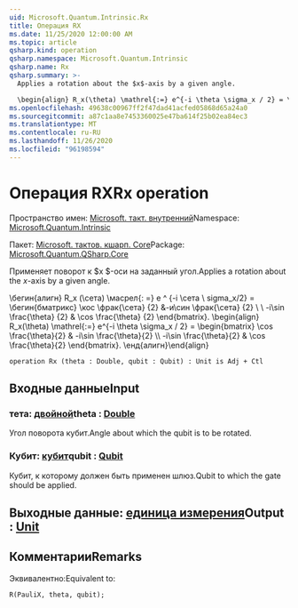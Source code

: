 ```yaml
---
uid: Microsoft.Quantum.Intrinsic.Rx
title: Операция RX
ms.date: 11/25/2020 12:00:00 AM
ms.topic: article
qsharp.kind: operation
qsharp.namespace: Microsoft.Quantum.Intrinsic
qsharp.name: Rx
qsharp.summary: >-
  Applies a rotation about the $x$-axis by a given angle.

  \begin{align} R_x(\theta) \mathrel{:=} e^{-i \theta \sigma_x / 2} = \begin{bmatrix} \cos \frac{\theta}{2} & -i\sin \frac{\theta}{2}  \\\\ -i\sin \frac{\theta}{2} & \cos \frac{\theta}{2} \end{bmatrix}. \end{align}
ms.openlocfilehash: 49638c00967ff2f47dad41acfed05868d65a24a0
ms.sourcegitcommit: a87c1aa8e7453360025e47ba614f25b02ea84ec3
ms.translationtype: MT
ms.contentlocale: ru-RU
ms.lasthandoff: 11/26/2020
ms.locfileid: "96198594"
---
```

# <a name="rx-operation"></a><span data-ttu-id="457a6-102">Операция RX</span><span class="sxs-lookup"><span data-stu-id="457a6-102">Rx operation</span></span>

<span data-ttu-id="457a6-103">Пространство имен: [Microsoft. такт. внутренний](xref:Microsoft.Quantum.Intrinsic)</span><span class="sxs-lookup"><span data-stu-id="457a6-103">Namespace: [Microsoft.Quantum.Intrinsic](xref:Microsoft.Quantum.Intrinsic)</span></span>

<span data-ttu-id="457a6-104">Пакет: [Microsoft. тактов. кшарп. Core](https://nuget.org/packages/Microsoft.Quantum.QSharp.Core)</span><span class="sxs-lookup"><span data-stu-id="457a6-104">Package: [Microsoft.Quantum.QSharp.Core](https://nuget.org/packages/Microsoft.Quantum.QSharp.Core)</span></span>


<span data-ttu-id="457a6-105">Применяет поворот к $x $-оси на заданный угол.</span><span class="sxs-lookup"><span data-stu-id="457a6-105">Applies a rotation about the $x$-axis by a given angle.</span></span>

<span data-ttu-id="457a6-106">\бегин{алигн} R_x (\сета) \масрел{: =} e ^ {-i \сета \ sigma_x/2} = \бегин{бматрикс} \кос \фрак{\сета} {2} &-и\син \фрак{\сета} {2} \\ \\ -i\sin \frac{\theta} {2} & \cos \frac{\theta} {2} \end{bmatrix}.  </span><span class="sxs-lookup"><span data-stu-id="457a6-106">\begin{align} R_x(\theta) \mathrel{:=} e^{-i \theta \sigma_x / 2} = \begin{bmatrix} \cos \frac{\theta}{2} & -i\sin \frac{\theta}{2}  \\\\ -i\sin \frac{\theta}{2} & \cos \frac{\theta}{2} \end{bmatrix}.</span></span>
<span data-ttu-id="457a6-107">\енд{алигн}</span><span class="sxs-lookup"><span data-stu-id="457a6-107">\end{align}</span></span>

```qsharp
operation Rx (theta : Double, qubit : Qubit) : Unit is Adj + Ctl
```


## <a name="input"></a><span data-ttu-id="457a6-108">Входные данные</span><span class="sxs-lookup"><span data-stu-id="457a6-108">Input</span></span>

### <a name="theta--double"></a><span data-ttu-id="457a6-109">тета: [двойной](xref:microsoft.quantum.lang-ref.double)</span><span class="sxs-lookup"><span data-stu-id="457a6-109">theta : [Double](xref:microsoft.quantum.lang-ref.double)</span></span>

<span data-ttu-id="457a6-110">Угол поворота кубит.</span><span class="sxs-lookup"><span data-stu-id="457a6-110">Angle about which the qubit is to be rotated.</span></span>


### <a name="qubit--qubit"></a><span data-ttu-id="457a6-111">Кубит: [кубит](xref:microsoft.quantum.lang-ref.qubit)</span><span class="sxs-lookup"><span data-stu-id="457a6-111">qubit : [Qubit](xref:microsoft.quantum.lang-ref.qubit)</span></span>

<span data-ttu-id="457a6-112">Кубит, к которому должен быть применен шлюз.</span><span class="sxs-lookup"><span data-stu-id="457a6-112">Qubit to which the gate should be applied.</span></span>



## <a name="output--unit"></a><span data-ttu-id="457a6-113">Выходные данные: [единица измерения](xref:microsoft.quantum.lang-ref.unit)</span><span class="sxs-lookup"><span data-stu-id="457a6-113">Output : [Unit](xref:microsoft.quantum.lang-ref.unit)</span></span>



## <a name="remarks"></a><span data-ttu-id="457a6-114">Комментарии</span><span class="sxs-lookup"><span data-stu-id="457a6-114">Remarks</span></span>

<span data-ttu-id="457a6-115">Эквивалентно:</span><span class="sxs-lookup"><span data-stu-id="457a6-115">Equivalent to:</span></span>

```qsharp
R(PauliX, theta, qubit);
```